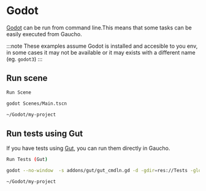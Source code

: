 # Godot

[Godot](https://godotengine.org/) can be run from command line.This means that some tasks can be easily executed from Gaucho.

:::note
These examples assume Godot is installed and accesible to you env, in some cases it may not be available or it may exists with a different name (eg. `godot3`)
:::

## Run scene

```sh title="name"
Run Scene
```

```sh title="command"
godot Scenes/Main.tscn
```

```sh title="path"
~/Godot/my-project
```

## Run tests using Gut
If you have tests using [Gut](https://github.com/bitwes/Gut), you can run them directly in Gaucho.


```sh title="name"
Run Tests (Gut)
```

```sh title="command"
godot --no-window  -s addons/gut/gut_cmdln.gd -d -gdir=res://Tests -glog=1 -gexit -gprefix= -gsuffix=Test.gd -ginclude_subdirs
```

```sh title="path"
~/Godot/my-project
```
